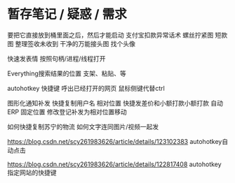 # 暂存笔记 / 疑惑 / 需求

要把它直接放到桶里面之后，然后才能启动
支付宝扣款异常话术
螺丝拧紧图
短款图
整理签收未收到
干净的万能接头图
找个头像

快速发表情
按照句柄/进程/线程打开

Everything搜索结果的位置
支架、粘贴、等

autohotkey 快捷键
呼出已经打开的网页
鼠标侧键代替ctrl

图形化通知补发
快捷复制用户名
相对位置 快捷发差价和小额打款小额打款
自动ERP 固定位置
修改登记补发为相对位置移动

如何快捷复制苏宁的物流
如何文字连同图片/视频一起发


https://blog.csdn.net/scy261983626/article/details/123102383
autohotkey自动点击

https://blog.csdn.net/scy261983626/article/details/122817408
autohotkey 指定网站的快捷键


